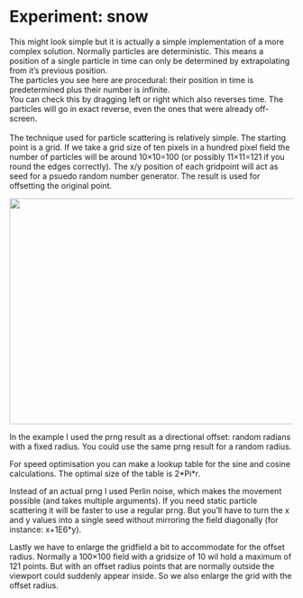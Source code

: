 <!--
  id: 2578
  date: 2014-04-26T19:37:36
  modified: 2017-01-17T12:10:05
  slug: experiment-snow
  type: post
  excerpt: <p>A simple implementation of procedural particle scattering: an infinite field of snow falling upward.</p>
  categories: uncategorized
  tags: Perlin Noise, cool shit, experiment, particles
  metaDescription: A simple implementation of procedural particle scattering: an infinite field of snow falling upward.
  inCv: 
  inPortfolio: 
  dateFrom: 
  dateTo: 
-->

# Experiment: snow

<p>This might look simple but it is actually a simple implementation of a more complex solution. Normally particles are deterministic. This means a position of a single particle in time can only be determined by extrapolating from it&#8217;s previous position.<br />
The particles you see here are procedural: their position in time is predetermined plus their number is infinite.<br />
You can check this by dragging left or right which also reverses time. The particles will go in exact reverse, even the ones that were already off-screen.<br />
<!--more--><br />
The technique used for particle scattering is relatively simple. The starting point is a grid. If we take a grid size of ten pixels in a hundred pixel field the number of particles will be around 10&#215;10=100 (or possibly 11&#215;11=121 if you round the edges correctly). The x/y position of each gridpoint will act as seed for a psuedo random number generator. The result is used for offsetting the original point.</p>
<p><img src="https://res.cloudinary.com/dn1rmdjs5/image/upload/v1566568756/rv/Artboard-1.png" alt="" width="760" height="400" class="alignnone size-full wp-image-3288" srcset="https://ronvalstar.nlhttps://res.cloudinary.com/dn1rmdjs5/image/upload/v1566568756/rv/Artboard-1.png 760w, https://ronvalstar.nlhttps://res.cloudinary.com/dn1rmdjs5/image/upload/v1566568756/rv/Artboard-1-300x158.png 300w" sizes="(max-width: 760px) 100vw, 760px" /></p>
<p>In the example I used the prng result as a directional offset: random radians with a fixed radius. You could use the same prng result for a random radius.</p>
<p>For speed optimisation you can make a lookup table for the sine and cosine calculations. The optimal size of the table is 2*Pi*r.</p>
<p>Instead of an actual prng I used Perlin noise, which makes the movement possible (and takes multiple arguments). If you need static particle scattering it will be faster to use a regular prng. But you&#8217;ll have to turn the x and y values into a single seed without mirroring the field diagonally (for instance: x+1E6*y).</p>
<p>Lastly we have to enlarge the gridfield a bit to accommodate for the offset radius. Normally a 100&#215;100 field with a gridsize of 10 wil hold a maximum of 121 points. But with an offset radius points that are normally outside the viewport could suddenly appear inside. So we also enlarge the grid with the offset radius.</p>
<pre><code data-language="javascript" data-src="/wordpress/wp-content/themes/sjeiti/static/experiment/snow.js"></code></pre>
